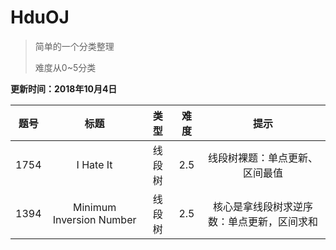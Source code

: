 # HduOJ

>简单的一个分类整理
>
>难度从0~5分类

**更新时间：2018年10月4日**


|题号|标题|类型|难度|提示|
|:---:|:---:|:----:|:---:|:---:|
|1754|I Hate It|线段树|2.5|线段树裸题：单点更新、区间最值|
|1394|Minimum Inversion Number|线段树|2.5|核心是拿线段树求逆序数：单点更新，区间求和|